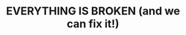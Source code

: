 ---
layout: interior
title: EVERYTHING IS BROKEN (and we can fix it!)
speaker: Michael Neth
permalink: michael-neth
image: img/20160607/michael_neth.jpg
event: 20160607
video: 
favorite: Wichita is where I grew up and I love the new sense of pride that is developing in the city. It's small enough that anybody who wants to can make a difference and it's big enough for that to matter. Also we have Los Pinos and they have the best chimichangas and salsa in North America.
about: Michael Neth has been making art and designing experiences since he was a child. He currently leads product design and development for Callcap.com, helps promote civic hacking as the Project Coordinator for Open Wichita, and occasionally freelances and works on his own get-rich-slow ideas like 54 Hour Game Co. (54hour.com). Mostly, he posts weird things on Twitter and enjoys life with his family—Michelle and Tegan. Eventually there will probably be a blog too.
twitter: infernocloud
facebook: 
instagram: 
linkedin: neth
website: 
email: michael@michaelneth.com
telephone: 
---
